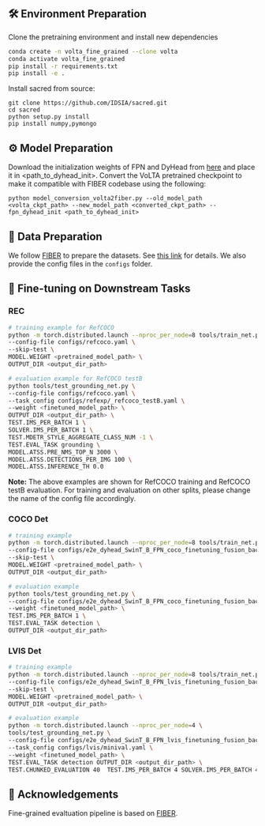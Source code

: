 ## 🛠️ Environment Preparation

Clone the pretraining environment and install new dependencies

```bash
conda create -n volta_fine_grained --clone volta
conda activate volta_fine_grained
pip install -r requirements.txt
pip install -e .
```
Install sacred from source:
```
git clone https://github.com/IDSIA/sacred.git
cd sacred
python setup.py install
pip install numpy,pymongo
```

## ⚙️ Model Preparation

Download the initialization weights of FPN and DyHead from [here](http://www.cis.jhu.edu/~shraman/VoLTA/ckpts/FPN_DyHead_init.pkl) and place it in <path_to_dyhead_init>. 
Convert the VoLTA pretrained checkpoint to make it compatible with FIBER codebase using the following:
```
python model_conversion_volta2fiber.py --old_model_path <volta_ckpt_path> --new_model_path <converted_ckpt_path> --fpn_dyhead_init <path_to_dyhead_init>
```

## 📝 Data Preparation

We follow [FIBER](https://github.com/microsoft/FIBER) to prepare the datasets. See [this link](https://github.com/microsoft/FIBER/blob/main/fine_grained/DATA.md) for details. We also provide the config files in the `configs` folder.


## 🎯 Fine-tuning on Downstream Tasks

### REC

```bash
# training example for RefCOCO
python -m torch.distributed.launch --nproc_per_node=8 tools/train_net.py \
--config-file configs/refcoco.yaml \
--skip-test \
MODEL.WEIGHT <pretrained_model_path> \
OUTPUT_DIR <output_dir_path>

# evaluation example for RefCOCO testB
python tools/test_grounding_net.py \
--config-file configs/refcoco.yaml \
--task_config configs/refexp/_refcoco_testB.yaml \
--weight <finetuned_model_path> \
OUTPUT_DIR <output_dir_path> \
TEST.IMS_PER_BATCH 1 \
SOLVER.IMS_PER_BATCH 1 \
TEST.MDETR_STYLE_AGGREGATE_CLASS_NUM -1 \
TEST.EVAL_TASK grounding \
MODEL.ATSS.PRE_NMS_TOP_N 3000 \
MODEL.ATSS.DETECTIONS_PER_IMG 100 \
MODEL.ATSS.INFERENCE_TH 0.0
```

<strong>Note:</strong>
The above examples are shown for RefCOCO training and RefCOCO testB evaluation. For training and evaluation on other splits, please change the name of the config file accordingly.

### COCO Det

```bash
# training example
python -m torch.distributed.launch --nproc_per_node=8 tools/train_net.py \
--config-file configs/e2e_dyhead_SwinT_B_FPN_coco_finetuning_fusion_backbone.yaml \
--skip-test \
MODEL.WEIGHT <pretrained_model_path> \
OUTPUT_DIR <output_dir_path>

# evaluation example
python tools/test_grounding_net.py \
--config-file configs/e2e_dyhead_SwinT_B_FPN_coco_finetuning_fusion_backbone.yaml \
--weight <finetuned_model_path> \
TEST.IMS_PER_BATCH 1 \
TEST.EVAL_TASK detection \
OUTPUT_DIR <output_dir_path>
```  

### LVIS Det

```bash
# training example
python -m torch.distributed.launch --nproc_per_node=8 tools/train_net.py \
--config-file configs/e2e_dyhead_SwinT_B_FPN_lvis_finetuning_fusion_backbone.yaml \
--skip-test \
MODEL.WEIGHT <pretrained_model_path> \
OUTPUT_DIR <output_dir_path>

# evaluation example
python -m torch.distributed.launch --nproc_per_node=4 \
tools/test_grounding_net.py \
--config-file configs/e2e_dyhead_SwinT_B_FPN_lvis_finetuning_fusion_backbone.yaml \
--task_config configs/lvis/minival.yaml \
--weight <finetuned_model_path> \
TEST.EVAL_TASK detection OUTPUT_DIR <output_dir_path> \
TEST.CHUNKED_EVALUATION 40  TEST.IMS_PER_BATCH 4 SOLVER.IMS_PER_BATCH 4 TEST.MDETR_STYLE_AGGREGATE_CLASS_NUM 3000 MODEL.RETINANET.DETECTIONS_PER_IMG 300 MODEL.FCOS.DETECTIONS_PER_IMG 300 MODEL.ATSS.DETECTIONS_PER_IMG 300 MODEL.ROI_HEADS.DETECTIONS_PER_IMG 300
```

## 🙏 Acknowledgements

Fine-grained evaltuation pipeline is based on [FIBER](https://github.com/microsoft/FIBER).
